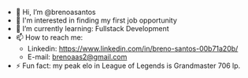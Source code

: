 - 👋 Hi, I’m @brenoasantos
- 👀 I'm interested in finding my first job opportunity
- 🌱 I’m currently learning: Fullstack Development
- 📫 How to reach me:
  - Linkedin: https://www.linkedin.com/in/breno-santos-00b71a20b/
  - E-mail: brenoaas2@gmail.com
- ⚡ Fun fact: my peak elo in League of Legends is Grandmaster 706 lp.

<!---
brenoasantos/brenoasantos is a ✨ special ✨ repository because its `README.md` (this file) appears on your GitHub profile.
You can click the Preview link to take a look at your changes.
--->
